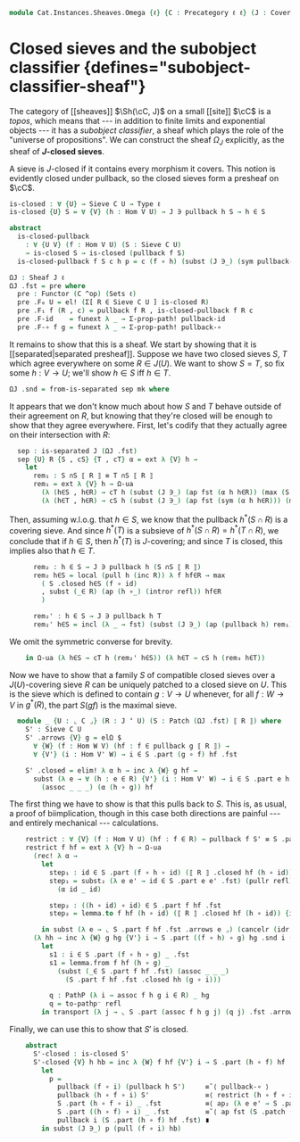 <!--
```agda
open import Cat.Diagram.Sieve
open import Cat.Site.Closure
open import Cat.Site.Base
open import Cat.Prelude

import Cat.Reasoning as Cat
```
-->

```agda
module Cat.Instances.Sheaves.Omega {ℓ} {C : Precategory ℓ ℓ} (J : Coverage C ℓ) where
```

# Closed sieves and the subobject classifier {defines="subobject-classifier-sheaf"}

<!--
```agda
open Functor
open Cat C

open Coverage J using (Membership-covers ; Sem-covers)
```
-->

The category of [[sheaves]] $\Sh(\cC, J)$ on a small [[site]] $\cC$ is a
*topos*, which means that --- in addition to finite limits and
exponential objects --- it has a *subobject classifier*, a sheaf which
plays the role of the "universe of propositions". We can construct the
sheaf $\Omega_J$ explicitly, as the sheaf of **$J$-closed sieves**.

A sieve is $J$-closed if it contains every morphism it covers. This
notion is evidently closed under pullback, so the closed sieves form a
presheaf on $\cC$.

```agda
is-closed : ∀ {U} → Sieve C U → Type ℓ
is-closed {U} S = ∀ {V} (h : Hom V U) → J ∋ pullback h S → h ∈ S

abstract
  is-closed-pullback
    : ∀ {U V} (f : Hom V U) (S : Sieve C U)
    → is-closed S → is-closed (pullback f S)
  is-closed-pullback f S c h p = c (f ∘ h) (subst (J ∋_) (sym pullback-∘) p)
```

<!--
```agda
private instance
  Extensional-closed-sieve : ∀ {ℓr U} ⦃ _ : Extensional (Sieve C U) ℓr ⦄ → Extensional (Σ[ R ∈ Sieve C U ] is-closed R) ℓr
  Extensional-closed-sieve ⦃ e ⦄ = injection→extensional! Σ-prop-path! e
```
-->

```agda
ΩJ : Sheaf J ℓ
ΩJ .fst = pre where
  pre : Functor (C ^op) (Sets ℓ)
  pre .F₀ U = el! (Σ[ R ∈ Sieve C U ] is-closed R)
  pre .F₁ f (R , c) = pullback f R , is-closed-pullback f R c
  pre .F-id    = funext λ _ → Σ-prop-path! pullback-id
  pre .F-∘ f g = funext λ _ → Σ-prop-path! pullback-∘
```

It remains to show that this is a sheaf. We start by showing that it is
[[separated|separated presheaf]]. Suppose we have two closed sieves $S$,
$T$ which agree everywhere on some $R \in J(U)$. We want to show $S =
T$, so fix some $h : V \to U$; we'll show $h \in S$ iff $h \in T$.

```agda
ΩJ .snd = from-is-separated sep mk where
```

It appears that we don't know much about how $S$ and $T$ behave outside
of their agreement on $R$, but knowing that they're closed will be
enough to show that they agree everywhere. First, let's codify that they
actually agree on their intersection with $R$:

```agda
  sep : is-separated J (ΩJ .fst)
  sep {U} R {S , cS} {T , cT} α = ext λ {V} h →
    let
      rem₁ : S ∩S ⟦ R ⟧ ≡ T ∩S ⟦ R ⟧
      rem₁ = ext λ {V} h → Ω-ua
        (λ (h∈S , h∈R) → cT h (subst (J ∋_) (ap fst (α h h∈R)) (max (S .closed h∈S id))) , h∈R)
        (λ (h∈T , h∈R) → cS h (subst (J ∋_) (ap fst (sym (α h h∈R))) (max (T .closed h∈T id))) , h∈R)
```

Then, assuming w.l.o.g. that $h \in S$, we know that the pullback $h^*(S
\cap R)$ is a covering sieve. And since $h^*(T)$ is a subsieve of
$h^*(S \cap R) = h^*(T \cap R)$, we conclude that if $h \in S$, then
$h^*(T)$ is $J$-covering; and since $T$ is closed, this implies also
that $h \in T$.

```agda
      rem₂ : h ∈ S → J ∋ pullback h (S ∩S ⟦ R ⟧)
      rem₂ h∈S = local (pull h (inc R)) λ f hf∈R → max
        ( S .closed h∈S (f ∘ id)
        , subst (_∈ R) (ap (h ∘_) (intror refl)) hf∈R
        )

      rem₂' : h ∈ S → J ∋ pullback h T
      rem₂' h∈S = incl (λ _ → fst) (subst (J ∋_) (ap (pullback h) rem₁) (rem₂ h∈S))
```

We omit the symmetric converse for brevity.

<!--
```agda
      rem₃ : h ∈ T → J ∋ pullback h S
      rem₃ ht = incl (λ _ → fst) (subst (J ∋_) (ap (pullback h) (sym rem₁))
        (local (pull h (inc R)) λ f rfh → max (T .closed ht (f ∘ id) , subst (_∈ R) (ap (h ∘_) (intror refl)) rfh)))
```
-->

```agda
    in Ω-ua (λ h∈S → cT h (rem₂' h∈S)) (λ h∈T → cS h (rem₃ h∈T))
```

Now we have to show that a family $S$ of compatible closed sieves over a
$J(U)$-covering sieve $R$ can be uniquely patched to a closed sieve on
$U$. This is the sieve which is defined to contain $g : V \to U$
whenever, for all $f : W \to V$ in $g^*(R)$, the part $S(gf)$ is the
maximal sieve.

```agda
  module _ {U : ⌞ C ⌟} (R : J ʻ U) (S : Patch (ΩJ .fst) ⟦ R ⟧) where
    S' : Sieve C U
    S' .arrows {V} g = elΩ $
      ∀ {W} (f : Hom W V) (hf : f ∈ pullback g ⟦ R ⟧) →
      ∀ {V'} (i : Hom V' W) → i ∈ S .part (g ∘ f) hf .fst

    S' .closed = elim! λ α h → inc λ {W} g hf →
      subst (λ e → ∀ (h : e ∈ R) {V'} (i : Hom V' W) → i ∈ S .part e h .fst)
        (assoc _ _ _) (α (h ∘ g)) hf
```

<!--
```agda
    module _ {V W W'} (f : Hom V U) (hf : f ∈ ⟦ R ⟧) (g : Hom W V) (hfg : f ∘ g ∈ ⟦ R ⟧) {h : Hom W' W} where
      lemma : h ∈ S .part (f ∘ g) hfg .fst ≡ (g ∘ h) ∈ S .part f hf .fst
      lemma = sym (ap (λ e → ⌞ e .fst .arrows h ⌟) (S .patch f hf g hfg))

      module lemma = Equiv (path→equiv lemma)
```
-->

The first thing we have to show is that this pulls back to $S$. This is,
as usual, a proof of biimplication, though in this case both directions
are painful --- and entirely mechanical --- calculations.

```agda
    restrict : ∀ {V} (f : Hom V U) (hf : f ∈ R) → pullback f S' ≡ S .part f hf .fst
    restrict f hf = ext λ {V} h → Ω-ua
      (rec! λ α →
        let
          step₁ : id ∈ S .part (f ∘ h ∘ id) (⟦ R ⟧ .closed hf (h ∘ id)) .fst
          step₁ = subst₂ (λ e e' → id ∈ S .part e e' .fst) (pullr refl) (to-pathp⁻ refl)
            (α id _ id)

          step₂ : ((h ∘ id) ∘ id) ∈ S .part f hf .fst
          step₂ = lemma.to f hf (h ∘ id) (⟦ R ⟧ .closed hf (h ∘ id)) {id} step₁

        in subst (λ e → ⌞ S .part f hf .fst .arrows e ⌟) (cancelr (idr _)) step₂)
      (λ hh → inc λ {W} g hg {V'} i → S .part ((f ∘ h) ∘ g) hg .snd i (max
        let
          s1 : i ∈ S .part (f ∘ h ∘ g) _ .fst
          s1 = lemma.from f hf (h ∘ g) _
            (subst (_∈ S .part f hf .fst) (assoc _ _ _)
              (S .part f hf .fst .closed hh (g ∘ i)))

          q : PathP (λ i → assoc f h g i ∈ R) _ hg
          q = to-pathp⁻ refl
        in transport (λ j → ⌞ S .part (assoc f h g j) (q j) .fst .arrows (idr i (~ j)) ⌟) s1))
```

Finally, we can use this to show that $S'$ is closed.

```agda
    abstract
      S'-closed : is-closed S'
      S'-closed {V} h hb = inc λ {W} f hf {V'} i → S .part (h ∘ f) hf .snd i $
        let
          p =
            pullback (f ∘ i) (pullback h S')     ≡˘⟨ pullback-∘ ⟩
            pullback (h ∘ f ∘ i) S'              ≡⟨ restrict (h ∘ f ∘ i) (subst (_∈ R) (sym (assoc h f i)) (⟦ R ⟧ .closed hf i)) ⟩
            S .part (h ∘ f ∘ i) _ .fst           ≡⟨ ap₂ (λ e e' → S .part e e' .fst) (assoc h f i) (to-pathp⁻ refl) ⟩
            S .part ((h ∘ f) ∘ i) _ .fst         ≡˘⟨ ap fst (S .patch (h ∘ f) hf i (⟦ R ⟧ .closed hf i)) ⟩
            pullback i (S .part (h ∘ f) hf .fst) ∎
        in subst (J ∋_) p (pull (f ∘ i) hb)
```

<!--
```agda
    mk : Section (ΩJ .fst) S
    mk .whole = S' , S'-closed
    mk .glues f hf = Σ-prop-path! (restrict f hf)
```
-->
